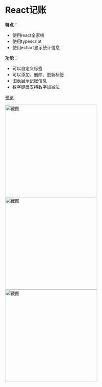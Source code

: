 # React记账
**特点：**
- 使用react全家桶
- 使用typescript
- 使用echart显示统计信息

**功能：**
- 可以自定义标签
- 可以添加、删除、更新标签
- 图表展示记账信息
- 数字键盘支持数字加减法

[预览](https://jenvyxu.github.io/save-my-money/build/index.html)

<img src="https://github.com/jenvyxu/save-my-money/blob/master/readme/home.png" alt="截图" width="300"><img src="https://github.com/jenvyxu/save-my-money/blob/master/readme/tags.png" alt="截图" width="300"><img src="https://github.com/jenvyxu/save-my-money/blob/master/readme/add.png" alt="截图" width="300">